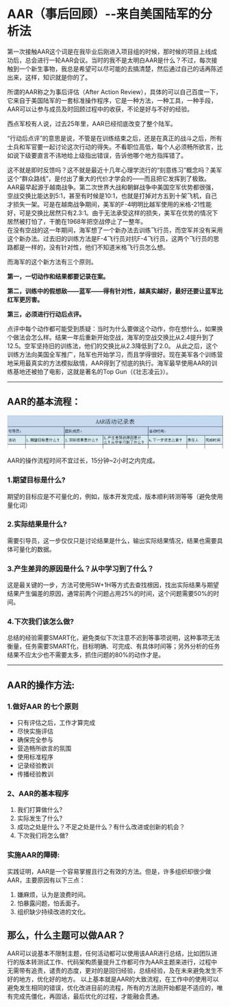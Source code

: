 # AAR（事后回顾）--来自美国陆军的分析法

第一次接触AAR这个词是在我毕业后刚进入项目组的时候，那时候的项目上线成功后，总会进行一轮AAR会议。当时的我不是太明白AAR是什么？不过，每次接触到一个新生事物，我总是希望可以尽可能的去搞清楚，然后通过自己的话再陈述出来，这样，知识就是你的了。  

所谓的AAR称之为事后评估（After Action Review），具体的可以自己百度一下，它来自于美国陆军的一套标准操作程序，它是一种方法，一种工具，一种手段，AAR可以让参与成员及时回顾过程中的收获，不论是好与不好的经验。  

西点军校有人说，过去25年里，AAR已经彻底改变了整个陆军。  

“行动后点评”的意思是说，不管是在训练结束之后，还是在真正的战斗之后，所有士兵和军官要一起讨论这次行动的得失。不看职位高低，每个人必须畅所欲言，比如说下级要直言不讳地给上级指出错误，告诉他哪个地方指挥错了。  

这不就是即时反馈吗？这不就是最近十几年心理学流行的“刻意练习”概念吗？美军这个“群众路线”，是付出了重大的代价才学会的——而且把它发挥到了极致。  
AAR最早起源于越南战争。第二次世界大战和朝鲜战争中美国空军优势都很强，空战交换比能达到5∶1，甚至有时候是10∶1，也就是打掉对方五到十架飞机，自己才损失一架。可是在越南战争期间，美军的F-4明明比越军使用的米格-21性能好，可是交换比居然只有2.3∶1。由于无法承受这样的损失，美军在优势的情况下居然被打怕了，干脆在1968年把空战停止了一整年。  
在没有空战的这一年期间，海军想了一个新办法去训练飞行员，而空军并没有采用这个新办法。过去旧的训练方法是F-4飞行员对抗F-4飞行员，这两个飞行员的思路都是一样的，没有针对性，他们不知道米格飞行员怎么想。  

而海军的这个新方法有三个原则。

**第一，一切动作和结果都要记录在案。**

**第二，训练中的假想敌——蓝军——得有针对性，越真实越好，最好还要让蓝军比红军更厉害。**

**第三，必须进行行动后点评。**

点评中每个动作都可能受到质疑：当时为什么要做这个动作，你在想什么，如果换个做法会怎么样。结果一年后重新开始空战，海军的空战交换比从2.4提升到了12.5。空军坚持旧的训练法，他们的交换比从2.3降低到了2.0。
从此之后，这个训练方法向美国全军推广，陆军也开始学习，而且学得很好。现在美军各个训练营地采用最真实的方法模拟敌情，AAR得到了彻底的执行。海军最早使用AAR的训练基地还被拍了电影，这就是著名的Top Gun（《壮志凌云》）。

---

## AAR的基本流程：

![](./assets/AAR事后回顾-1641778763084.png)

AAR的操作流程时间不宜过长，15分钟~2小时之内完成。

### 1.期望目标是什么?
期望的目标应是不可量化的，例如，版本开发完成，版本顺利转测等等（避免使用量化词）

### 2.实际结果是什么?
需要引导员，这一步仅仅只是讨论结果是什么，输出实际结果情况，结果也需要具体可量化的数据。

### 3.产生差异的原因是什么？从中学习到了什么？
这是最关键的一步，方法可使用5W+1H等方式去查找根因，找出实际结果与期望结果产生偏差的原因，通常前两个问题占用25%的时间，这个问题需要50%的时间。

### 4.下次我们该怎么做?
总结的经验需要SMART化，避免类似下次注意不迟到等事项说明，这种事项无法衡量，任务需要SMART化，目标明确、可完成、有具体时间等；另外分析的任务结果不应太少也不需要太多，抓住问题的80%的动作才是。

---

## AAR的操作方法:
### 1.做好AAR 的七个原则
- 只有评估之后，工作才算完成
- 尽快实施评估
- 确保完全参与
- 营造畅所欲言的氛围
- 使用标准程序
- 记录经验教训
- 传播经验教训

### 2、AAR的基本程序
1. 我们打算做什么?
2. 实际发生了什么?
3. 成功之处是什么？不足之处是什么？有什么改进或创新的机会？
4. 下次我们将怎么做?

### 实施AAR的障碍:

实践证明，AAR是一个容易掌握且行之有效的方法。但是，许多组织却很少做AAR，主要原因有以下三点：

1. 嫌麻烦，认为是浪费时间。
2. 怕暴露问题，怕丢面子。
3. 组织缺少持续改进的文化。

## 那么，什么主题可以做AAR？
AAR可以说基本不限制主题，任何活动都可以使用该AAR进行总结，比如团队进行的版本转测试工作、代码架构质量提升工作都可作为AAR主题来进行，过程中无需带有追责，谴责的态度，更对的是回归经验，总结经验，及在未来避免发生不好的地方，优化好的地方。 以上基本就是AAR的大致流程，在工作中的使用可以避免发生相同的错误，优化改进目前的流程，所有的方法刚开始都是不适应的，唯有完成先僵化，再固话，最后优化的过程，才能融会贯通。